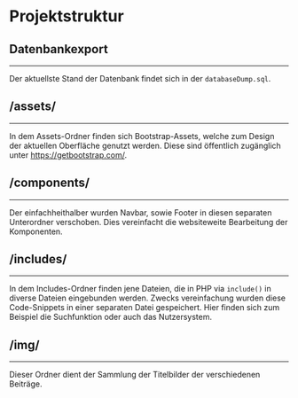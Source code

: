# Projektstruktur

## Datenbankexport 
---
Der aktuellste Stand der Datenbank findet sich in der `databaseDump.sql`.

## /assets/
---
In dem Assets-Ordner finden sich Bootstrap-Assets, welche zum Design der aktuellen Oberfläche genutzt werden. Diese sind öffentlich zugänglich unter https://getbootstrap.com/.

## /components/
---
Der einfachheithalber wurden Navbar, sowie Footer in diesen separaten Unterordner verschoben. Dies vereinfacht die websiteweite Bearbeitung der Komponenten.

## /includes/
---
In dem Includes-Ordner finden jene Dateien, die in PHP via `include()` in diverse Dateien eingebunden werden. Zwecks vereinfachung wurden diese Code-Snippets in einer separaten Datei gespeichert. Hier finden sich zum Beispiel die Suchfunktion oder auch das Nutzersystem.

## /img/
---
Dieser Ordner dient der Sammlung der Titelbilder der verschiedenen Beiträge.
